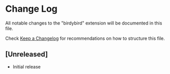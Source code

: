 # Change Log
All notable changes to the "birdybird" extension will be documented in this file.

Check [Keep a Changelog](http://keepachangelog.com/) for recommendations on how to structure this file.

## [Unreleased]
- Initial release
